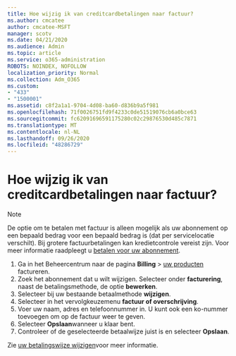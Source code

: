 ```yaml
---
title: Hoe wijzig ik van creditcardbetalingen naar factuur?
ms.author: cmcatee
author: cmcatee-MSFT
manager: scotv
ms.date: 04/21/2020
ms.audience: Admin
ms.topic: article
ms.service: o365-administration
ROBOTS: NOINDEX, NOFOLLOW
localization_priority: Normal
ms.collection: Adm_O365
ms.custom:
- "433"
- "1500001"
ms.assetid: c8f2a1a1-9704-4d08-ba60-d836b9a5f981
ms.openlocfilehash: 71f0026751fd9f4233c0de51519076cb6a0bce63
ms.sourcegitcommit: fc62091696591175280c02c29876530d485c7871
ms.translationtype: MT
ms.contentlocale: nl-NL
ms.lasthandoff: 09/26/2020
ms.locfileid: "48286729"
---
```

# <a name="how-do-i-change-from-credit-card-payments-to-invoice"></a>Hoe wijzig ik van creditcardbetalingen naar factuur?

> [!NOTE]
> De optie om te betalen met factuur is alleen mogelijk als uw abonnement op een bepaald bedrag voor een bepaald bedrag is (dat per servicelocatie verschilt). Bij grotere factuurbetalingen kan kredietcontrole vereist zijn. Voor meer informatie raadpleegt u [betalen voor uw abonnement](https://docs.microsoft.com/microsoft-365/commerce/billing-and-payments/pay-for-your-subscription).

1. Ga in het Beheercentrum naar de pagina **Billing**  >  [uw producten](https://go.microsoft.com/fwlink/p/?linkid=842054) factureren.
2. Zoek het abonnement dat u wilt wijzigen. Selecteer onder **facturering**, naast de betalingsmethode, de optie **bewerken**.
3. Selecteer bij uw bestaande betaalmethode **wijzigen**.
4. Selecteer in het vervolgkeuzemenu **factuur of overschrijving**.
5. Voer uw naam, adres en telefoonnummer in. U kunt ook een ko-nummer toevoegen om op de factuur weer te geven.
6. Selecteer **Opslaan**wanneer u klaar bent.
7. Controleer of de geselecteerde betaalwijze juist is en selecteer **Opslaan**.

Zie [uw betalingswijze wijzigen](https://docs.microsoft.com/microsoft-365/commerce/billing-and-payments/change-payment-method)voor meer informatie.